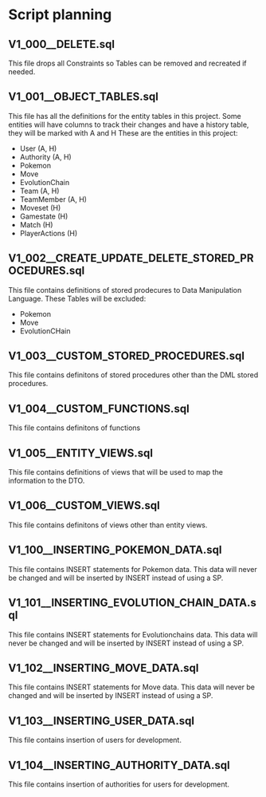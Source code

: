 # Script planning

## V1_000__DELETE.sql
This file drops all Constraints so Tables can be removed and recreated if needed.

## V1_001__OBJECT_TABLES.sql
This file has all the definitions for the entity tables in this project. Some entities will have columns to track their changes and have a history table, they will be marked with A and H
These are the entities in this project:

- User (A, H)
- Authority (A, H)
- Pokemon
- Move
- EvolutionChain
- Team (A, H)
- TeamMember (A, H)
- Moveset (H)
- Gamestate (H) 
- Match (H)
- PlayerActions (H)

## V1_002__CREATE_UPDATE_DELETE_STORED_PROCEDURES.sql
This file contains definitions of stored prodecures to Data Manipulation Language.
These Tables will be excluded:

- Pokemon
- Move
- EvolutionCHain

## V1_003__CUSTOM_STORED_PROCEDURES.sql
This file contains definitons of stored procedures other than the DML stored procedures.

## V1_004__CUSTOM_FUNCTIONS.sql
This file contains definitons of functions

## V1_005__ENTITY_VIEWS.sql
This file contains definitions of views that will be used to map the information to the DTO.

## V1_006__CUSTOM_VIEWS.sql
This file contains definitons of views other than entity views.

## V1_100__INSERTING_POKEMON_DATA.sql
This file contains INSERT statements for Pokemon data. This data will never be changed and will be inserted by INSERT instead of using a SP.

## V1_101__INSERTING_EVOLUTION_CHAIN_DATA.sql
This file contains INSERT statements for Evolutionchains data. This data will never be changed and will be inserted by INSERT instead of using a SP.

## V1_102__INSERTING_MOVE_DATA.sql
This file contains INSERT statements for Move data. This data will never be changed and will be inserted by INSERT instead of using a SP.

## V1_103__INSERTING_USER_DATA.sql
This file contains insertion of users for development.

## V1_104__INSERTING_AUTHORITY_DATA.sql
This file contains insertion of authorities for users for development.